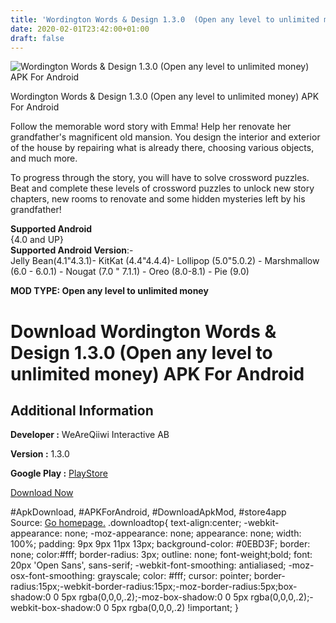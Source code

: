 ```yaml
---
title: 'Wordington Words & Design 1.3.0  (Open any level to unlimited money) APK For Android'
date: 2020-02-01T23:42:00+01:00
draft: false
---
```


![Wordington Words & Design 1.3.0  (Open any level to unlimited money) APK For Android](https://i1.wp.com/apkhome.net/wp-content/uploads/2020/02/Wordington-Words-Design-1.3.0--Open-any-level-to-unlimited-money.png "Wordington Words & Design 1.3.0  (Open any level to unlimited money) APK For Android")

  

Wordington Words & Design 1.3.0  (Open any level to unlimited money) APK For Android

Follow the memorable word story with Emma! Help her renovate her grandfather's magnificent old mansion. You design the interior and exterior of the house by repairing what is already there, choosing various objects, and much more.

To progress through the story, you will have to solve crossword puzzles. Beat and complete these levels of crossword puzzles to unlock new story chapters, new rooms to renovate and some hidden mysteries left by his grandfather!

**Supported Android**  
{4.0 and UP}  
**Supported Android Version**:-  
Jelly Bean(4.1"4.3.1)- KitKat (4.4"4.4.4)- Lollipop (5.0"5.0.2) - Marshmallow (6.0 - 6.0.1) - Nougat (7.0 " 7.1.1) - Oreo (8.0-8.1) - Pie (9.0)

**MOD TYPE: Open any level to unlimited money**

Download Wordington Words & Design 1.3.0  (Open any level to unlimited money) APK For Android
=================================================================================================

Additional Information
----------------------

**Developer :** WeAreQiiwi Interactive AB

**Version :** 1.3.0

**Google Play :** [PlayStore](https://play.google.com/store/apps/details?id=com.qiiwi.wordington)

  

[Download Now](https://store4app.co/post/wordington-words-amp-design-1-3-0-od-open-any-level-to-unlimited-money-apk-for-android_1580589081)

  
#ApkDownload, #APKForAndroid, #DownloadApkMod, #store4app  
Source: [Go homepage.](https://store4app.co/post/wordington-words-amp-design-1-3-0-od-open-any-level-to-unlimited-money-apk-for-android_1580589081) .downloadtop{ text-align:center; -webkit-appearance: none; -moz-appearance: none; appearance: none; width: 100%; padding: 9px 9px 11px 13px; background-color: #0EBD3F; border: none; color:#fff; border-radius: 3px; outline: none; font-weight;bold; font: 20px 'Open Sans', sans-serif; -webkit-font-smoothing: antialiased; -moz-osx-font-smoothing: grayscale; color: #fff; cursor: pointer; border-radius:15px;-webkit-border-radius:15px;-moz-border-radius:5px;box-shadow:0 0 5px rgba(0,0,0,.2);-moz-box-shadow:0 0 5px rgba(0,0,0,.2);-webkit-box-shadow:0 0 5px rgba(0,0,0,.2) !important; }